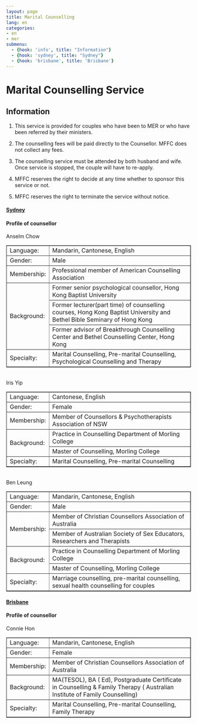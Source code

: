 ```yaml
---
layout: page
title: Marital Counselling
lang: en
categories:
- en
- mer
submenu:
  - {hook: 'info', title: "Information"}
  - {hook: 'sydney', title: "Sydney"}
  - {hook: 'brisbane', title: 'Brisbane'}
---
```


Marital Counselling Service
============

Information
--------

1. This service is provided for couples who have been to MER or who have been referred by their ministers.

2. The counselling fees will be paid directly to the Counsellor. MFFC does not collect any fees.

3. The counselling service must be attended by both husband and wife. Once service is stopped, the couple will have to re-apply.

4. MFFC reserves the right to decide at any time whether to sponsor this service or not.

5. MFFC reserves the right to terminate the service without notice.



<div class="row">
<div class="panel-group " id="mag-panel">
<div class="panel panel-default">
<div class="panel-heading">
<a data-toggle="collapse" name="sydney" data-parent="#mag-panel" href="#collapse2013"><h4>Sydney</h4></a>
</div>
<div id="collapse2013">
<div class="panel-body">

<h4>Profile of counsellor</h4>
Anselm Chow<br>
<table style="text-align: left; width: 100%;" border="1"
 cellpadding="5" cellspacing="0">
  <tbody>
    <tr>
      <td style="width: 15%;">Language:</td>
      <td>Mandarin, Cantonese, English</td>
    </tr>
    <tr>
      <td>Gender:</td>
      <td>Male</td>
    </tr>
    <tr>
      <td> Membership:</td>
      <td>Professional member of American Counselling Association</td>
    </tr>
    <tr>
      <td colspan="1" rowspan="3">Background:</td>
      <td>Former senior psychological counsellor, Hong Kong Baptist University</td>
    </tr>
    <tr>
      <td>Former lecturer(part time) of counselling courses, Hong Kong Baptist University and Bethel Bible Seminary of Hong Kong</td>
    </tr>
    <tr>
      <td>Former advisor of Breakthrough Counselling Center and Bethel Counselling Center, Hong Kong</td>
    </tr>
    <tr>
      <td>Specialty:</td>
      <td>Marital Counselling, Pre-marital Counselling, Psychological Counselling and Therapy</td>
    </tr>
  </tbody>
</table>
<br>
Iris Yip<br>
<table style="text-align: left; width: 100%;" border="1"
 cellpadding="5" cellspacing="0">
  <tbody>
    <tr>
      <td style="width: 15%;">Language:</td>
      <td>Cantonese, English</td>
    </tr>
    <tr>
      <td>Gender:</td>
      <td>Female</td>
    </tr>
    <tr>
      <td>Membership:</td>
      <td>Member of Counsellors & Psychotherapists Association of NSW </td>
    </tr>
    <tr>
      <td colspan="1" rowspan="2">Background:</td>
      <td>Practice in Counselling Department of Morling College </td>
    </tr>
    <tr>
      <td>Master of Counselling, Morling College</td>
    </tr>
    <tr>
      <td>Specialty:</td>
      <td>Marital Counselling, Pre-marital Counselling</td>
    </tr>
  </tbody>
</table>
<br>
Ben Leung<br>
<table style="text-align: left; width: 100%;" border="1"
 cellpadding="5" cellspacing="0">
  <tbody>
    <tr>
      <td style="width: 15%;">Language:</td>
      <td>Mandarin, Cantonese, English</td>
    </tr>
    <tr>
      <td>Gender:</td>
      <td>Male</td>
    </tr>
    <tr>
      <td colspan="1" rowspan="2">Membership:</td>
      <td>Member of Christian Counsellors Association of Australia</td>
    </tr>
	<tr>
		<td>Member of Australian Society of Sex Educators, Researchers and Therapists</td>
	</tr>
    <tr>
      <td colspan="1" rowspan="2">Background:</td>
      <td>Practice in Counselling Department of Morling College </td>
    </tr>
    <tr>
      <td>Master of Counselling, Morling College</td>
    </tr>
    <tr>
      <td>Specialty:</td>
      <td>Marriage counselling, pre-marital counselling, sexual health counselling for couples</td>
    </tr>
  </tbody>
</table>

</div>
</div>
</div>
<div class="panel panel-default">
<div class="panel-heading">
<a data-toggle="collapse" name="brisbane" data-parent="#mag-panel" href="#collapse2014"><h4>Brisbane</h4></a>
</div>
<div id="collapse2014">
<div class="panel-body">

<h4>Profile of counsellor</h4>
Connie Hon<br>
<table style="text-align: left; width: 100%;" border="1"
 cellpadding="5" cellspacing="0">
  <tbody>
    <tr>
      <td style="width: 15%;">Language:</td>
      <td>Mandarin, Cantonese, English</td>
    </tr>
    <tr>
      <td>Gender:</td>
      <td>Female</td>
    </tr>
    <tr>
      <td> Membership:</td>
      <td>Member of Christian Counsellors Association of Australia</td>
    </tr>
    <tr>
      <td>Background:</td>
      <td>MA(TESOL), BA ( Ed), Postgraduate Certificate in Counselling & Family Therapy ( Australian Institute of Family Counselling)</td>
    </tr>
    <tr>
      <td>Specialty:</td>
      <td>Marital Counselling, Pre-marital Counselling, Family Therapy</td>
    </tr>
  </tbody>
</table>


</div>
</div>
</div>
</div>
</div>

